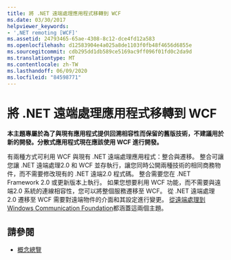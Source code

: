 ```yaml
---
title: 將 .NET 遠端處理應用程式移轉到 WCF
ms.date: 03/30/2017
helpviewer_keywords:
- ',NET remoting [WCF]'
ms.assetid: 24793465-65ae-4308-8c12-dce4fd12a583
ms.openlocfilehash: d12583904e4a025a8de1103f0fb48f4656d6855e
ms.sourcegitcommit: cdb295dd1db589ce5169ac9ff096f01fd0c2da9d
ms.translationtype: MT
ms.contentlocale: zh-TW
ms.lasthandoff: 06/09/2020
ms.locfileid: "84598771"
---
```

# <a name="migrating-net-remoting-applications-to-wcf"></a>將 .NET 遠端處理應用程式移轉到 WCF
**本主題專屬於為了與現有應用程式提供回溯相容性而保留的舊版技術，不建議用於新的開發。分散式應用程式現在應該使用 WCF 進行開發。**  
  
 有兩種方式可利用 WCF 與現有 .NET 遠端處理應用程式：整合與遷移。 整合可讓您讓 .NET 遠端處理2.0 和 WCF 並存執行，讓您同時公開兩種技術的相同商務物件，而不需要修改現有的 .NET 遠端2.0 程式碼。 整合需要您在 .NET Framework 2.0 或更新版本上執行。 如果您想要利用 WCF 功能，而不需要與遠端2.0 系統的連線相容性，您可以將整個服務遷移至 WCF。 從 .NET 遠端處理2.0 遷移至 WCF 需要對遠端物件的介面和其設定進行變更。 [從遠端處理到 Windows Communication Foundation](https://docs.microsoft.com/previous-versions/aa730857(v=vs.80))都涵蓋這兩個主題。  
  
## <a name="see-also"></a>請參閱

- [概念總覽](../conceptual-overview.md)
